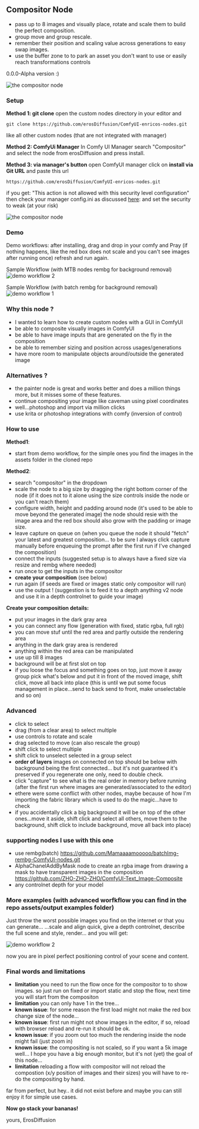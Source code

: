 ## Compositor Node

- pass up to 8 images and visually place, rotate and scale them to build the perfect composition.
- group move and group rescale.
- remember their position and scaling value across generations to easy swap images.
- use the buffer zone to to park an asset you don't want to use or easily reach transformations controls

0.0.0-Alpha version :)

![the compositor node](/assets/sample.png)

### Setup

**Method 1: git clone**
open the custom nodes directory in your editor and

```git clone https://github.com/erosDiffusion/ComfyUI-enricos-nodes.git```

like all other custom nodes (that are not integrated with manager)

**Method 2: ComfyUi Manager**
In Comfy UI Manager search "Compositor" and select the node from erosDiffusion and press install.

**Method 3: via manager's button**
open ComfyUI manager click on **install via Git URL** and paste this url

```https://github.com/erosDiffusion/ComfyUI-enricos-nodes.git```


if you get: "This action is not allowed with this security level configuration" then check your manager config.ini
as discussed [here](https://github.com/ltdrdata/ComfyUI-Manager?tab=readme-ov-file#security-policy):
and set the security to weak (at your risk)

![the compositor node](/assets/weak.png)


### Demo
Demo workflows: after installing, drag and drop in your comfy and Pray (if nothing happens, like the red box does not scale and you can't see images after running once) refresh and run again.

Sample Workflow (with MTB nodes rembg for background removal)
![demo workflow 2](/assets/demo2.png)

Sample Workflow (with batch rembg for background removal)
![demo workflow 1](/assets/demo.png)



### Why this node ?
- I wanted to learn how to create custom nodes with a GUI in ComfyUI
- be able to composite visually images in ComfyUI
- be able to have image inputs that are generated on the fly in the composition
- be able to remember sizing and position across usages/generations
- have more room to manipulate objects around/outside the generated image

### Alternatives ?
- the painter node is great and works better and does a million things more, but it misses some of these features.
- continue compositing your image like caveman using pixel coordinates
- well...photoshop and import via million clicks
- use krita or photoshop integrations with comfy (inversion of control)

### How to use
**Method1**:
- start from demo workflow, for the simple ones you find the images in the assets folder in the cloned repo

**Method2**:
- search "compositor" in the dropdown
- scale the node to a big size  by dragging the right bottom corner of the node (if it does not to it alone using the size controls inside the node or you can't reach them)
- configure width, height and padding around node (it's used to be able to move beyond the generated image) the node should resie with the image area and the red box should also grow with the padding or image size.
- leave capture on queue on (when you queue the node it should "fetch" your latest and greatest composition... to be sure I always click capture manually before enqueuing the prompt after the first run if I've changed the composition)
- connect the inputs (suggested setup is to always have a fixed size via resize and rembg where needed)
- run once to get the inputs in the compositor
- __create your composition__ (see below)
- run again (if seeds are fixed or images static only compositor will run)
- use the output ! (suggestion is to feed it to a depth anything v2 node and use it in a depth controlnet to guide your image)
 
**Create your composition details:**
  
- put your images in the dark gray area
- you can connect any flow (generation with fixed, static rgba, full rgb)
- you can move stuf until the red area and partly outside the rendering area
- anything in the dark gray area is rendered
- anything within the red area can be manipulated
- use up till 8 images
- background will be at first slot on top
- if you loose the focus and something goes on top, just move it away group pick what's below and put it in front of the moved image, shift click, move all back into place (this is until we put some focus management in place...send to back send to front, make unselectable and so on)

### Advanced
- click to select
- drag (from a clear area) to select multiple 
- use controls to rotate and scale
- drag selected to move (can also rescale the group)
- shift click to select multiple
- shift click to unselect selected in a group select
- **order of layers** images on connected on top should be below with background being the first connected... but it's not guaranteed it's preserved if you regenerate one only, need to double check.
- click "capture" to see what is the real order in memory before running (after the first run where images are generated/associated to the editor)  
- ethere were some conflict with other nodes, maybe because of how I'm importing the fabric library which is used to do the magic...have to check
- if you accidentally click a big background it will be on top of the other ones...move it aside, shift click and select all others, move them to the background, shift click to include background, move all back into place)

 ### supporting nodes I use with this one 
- use rembg(batch) https://github.com/Mamaaaamooooo/batchImg-rembg-ComfyUI-nodes.git
- AlphaChanelAddByMask node to create an rgba image from drawing a mask to have transparent images in the composition https://github.com/ZHO-ZHO-ZHO/ComfyUI-Text_Image-Composite
- any controlnet depth for your model

### More examples (with advanced worfkflow you can find in the repo assets/output examples folder)
Just throw the worst possible images you find on the internet or that you can generate...
...scale and align quick, give a depth controlnet, describe the full scene and style, render...
and you will get:

![demo workflow 2](/assets/gallerySamples.jpg)

now you are in pixel perfect positioning control of your scene and content.

### Final words and limitations


- **limitation** you need to run the flow once for the compositor to to show images. so just run on fixed or import static and stop the flow, next time you will start from the compositon
- **limitation** you can only have 1 in the tree...
- **known issue**: for some reason the first load might not make the red box change size of the node...
- **known issue**: first run might not show images in the editor, if so, reload with browser reload and re-run it should be ok.
- **known issue**: if you zoom out too much the rendering inside the node might fail (just zoom in)
- **known issue**: the compositing is not scaled, so if you want a 5k image well... I hope you have a big enough monitor, but it's not (yet) the goal of this node...
- **limitation** reloading a flow with compositor will not reload the compostion (x/y position of images and their sizes) you will have to re-do the compositing by hand.

far from perfect, but hey.. it did not exist before and maybe you can still enjoy it for simple use cases.

**Now go stack your bananas!**

yours, ErosDiffusion
